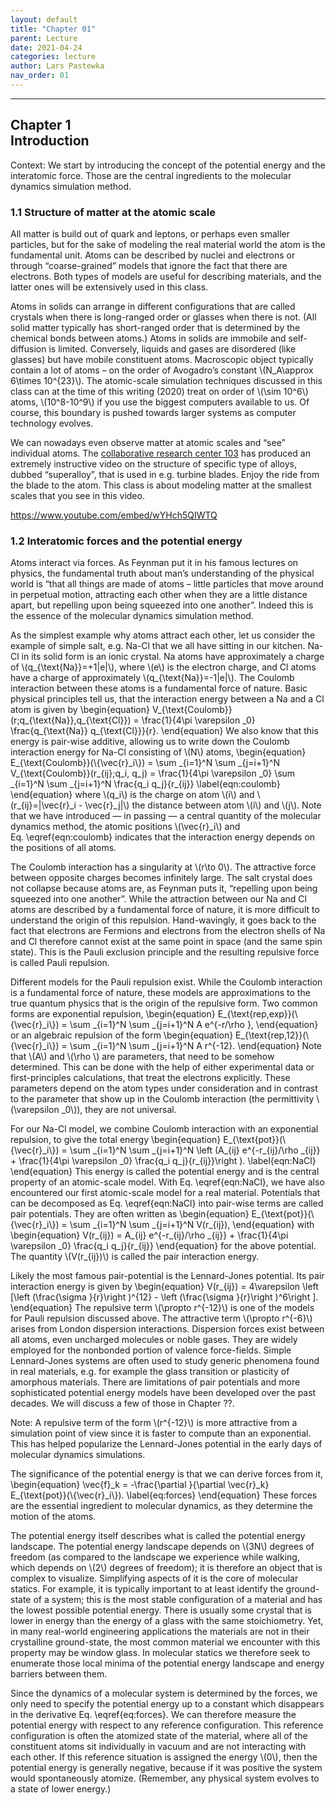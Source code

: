 ```yaml
---
layout: default
title: "Chapter 01"
parent: Lecture
date: 2021-04-24
categories: lecture
author: Lars Pastewka
nav_order: 01
---
```

---

<h2 class='chapterHead'><span class='titlemark'>Chapter 1</span><br />
<a id='x1-10001'></a>Introduction</h2>
<div id='shaded*-1' class='framedenv'><!--  l. 4  -->
<p class='noindent'><span class='underline'><span class='cmbx-12'>Context:</span></span> We start by introducing the concept of the potential energy and the interatomic force. Those are the central ingredients to the molecular dynamics simulation method.</p>
</div>
<h3 class='sectionHead'><span class='titlemark'>1.1</span> <a id='x1-20001.1'></a>Structure of matter at the atomic scale</h3>
<!--  l. 10  -->
<p class='noindent'>All matter is build out of quark and leptons, or perhaps even smaller particles, but for the sake of modeling the real material world the atom is the fundamental unit. Atoms can be described by nuclei and electrons or through “coarse-grained” models that ignore the fact that there are electrons. Both types of models are useful for describing materials, and the latter ones will be extensively used in this class.</p>
<!--  l. 12  -->
<p class='indent'>Atoms in solids can arrange in different configurations that are called crystals when there is long-ranged order or glasses when there is not. (All solid matter typically has short-ranged order that is determined by the chemical bonds between atoms.) Atoms in solids are immobile and self-diffusion is limited. Conversely, liquids and gases are disordered (like glasses) but have mobile constituent atoms. Macroscopic object typically contain a lot of atoms – on the order of Avogadro’s
constant \(N_A\approx 6\times 10^{23}\). The atomic-scale simulation techniques discussed in this class can at the time of this writing (2020) treat on order of \(\sim 10^6\) atoms, \(10^8-10^9\) if you use the biggest computers available to us. Of course, this boundary is pushed towards larger systems as computer technology evolves.</p>
<!--  l. 15  -->
<p class='indent'>We can nowadays even observe matter at atomic scales and “see” individual atoms. The <a href='https://www.sfb-transregio103.de/'>collaborative research center 103</a> has produced an extremely instructive video on the structure of specific type of alloys, dubbed “superalloy”, that is used in e.g. turbine blades. Enjoy the ride from the blade to the atom. This class is about modeling matter at the smallest scales that you see in this video.</p>
<!--  l. 17  -->
<p class='indent'><a href='https://www.youtube.com/embed/wYHch5QIWTQ' class='url'><span class='cmtt-12'>https://www.youtube.com/embed/wYHch5QIWTQ</span></a></p>
<!--  l. 19  -->
<p class='noindent'></p>
<h3 class='sectionHead'><span class='titlemark'>1.2</span> <a id='x1-30001.2'></a>Interatomic forces and the potential energy</h3>
<!--  l. 21  -->
<p class='noindent'>Atoms interact via forces. As Feynman put it in his famous lectures on physics, the fundamental truth about man’s understanding of the physical world is “that all things are made of atoms – little particles that move around in perpetual motion, attracting each other when they are a little distance apart, but repelling upon being squeezed into one another”. Indeed this is the essence of the molecular dynamics simulation method.</p>
<!--  l. 23  -->
<p class='indent'>As the simplest example why atoms attract each other, let us consider the example of simple salt, e.g. Na-Cl that we all have sitting in our kitchen. Na-Cl in its solid form is an ionic crystal. Na atoms have approximately a charge of \(q_{\text{Na}}=+1|e|\), where \(e\) is the electron charge, and Cl atoms have a charge of approximately \(q_{\text{Na}}=-1|e|\). The Coulomb interaction between these atoms is a fundamental force of nature. Basic physical principles tell us, that the
interaction energy between a Na and a Cl atom is given by \begin{equation} V_{\text{Coulomb}}(r;q_{\text{Na}},q_{\text{Cl}}) = \frac{1}{4\pi \varepsilon _0} \frac{q_{\text{Na}} q_{\text{Cl}}}{r}. \end{equation} We also know that this energy is pair-wise additive, allowing us to write down the Coulomb interaction energy for Na-Cl consisting of \(N\) atoms, \begin{equation} E_{\text{Coulomb}}(\{\vec{r}_i\}) = \sum _{i=1}^N \sum _{j=i+1}^N V_{\text{Coulomb}}(r_{ij};q_i, q_j) = \frac{1}{4\pi \varepsilon _0}
\sum _{i=1}^N \sum _{j=i+1}^N \frac{q_i q_j}{r_{ij}} \label{eqn:coulomb} \end{equation} where \(q_i\) is the charge on atom \(i\) and \(r_{ij}=|\vec{r}_i - \vec{r}_j|\) the distance between atom \(i\) and \(j\). Note that we have introduced — in passing — a central quantity of the molecular dynamics method, the atomic positions \(\vec{r}_i\) and Eq. \eqref{eqn:coulomb} indicates that the interaction energy depends on the positions of all atoms.</p>
<!--  l. 34  -->
<p class='indent'>The Coulomb interaction has a singularity at \(r\to 0\). The attractive force between opposite charges becomes infinitely large. The salt crystal does not collapse because atoms are, as Feynman puts it, “repelling upon being squeezed into one another”. While the attraction between our Na and Cl atoms are described by a fundamental force of nature, it is more difficult to understand the origin of this repulsion. Hand-wavingly, it goes back to the fact that electrons are Fermions and
electrons from the electron shells of Na and Cl therefore cannot exist at the same point in space (and the same spin state). This is the Pauli exclusion principle and the resulting repulsive force is called Pauli repulsion.</p>
<!--  l. 36  -->
<p class='indent'>Different models for the Pauli repulsion exist. While the Coulomb interaction is a fundamental force of nature, these models are approximations to the true quantum physics that is the origin of the repulsive form. Two common forms are exponential repulsion, \begin{equation} E_{\text{rep,exp}}(\{\vec{r}_i\}) = \sum _{i=1}^N \sum _{j=i+1}^N A e^{-r/\rho }, \end{equation} or an algebraic repulsion of the form \begin{equation} E_{\text{rep,12}}(\{\vec{r}_i\}) = \sum _{i=1}^N \sum _{j=i+1}^N A
r^{-12}. \end{equation} Note that \(A\) and \(\rho \) are <span class='cmti-12'>parameters</span>, that need to be somehow determined. This can be done with the help of either experimental data or <span class='cmti-12'>first-principles</span> calculations, that treat the electrons explicitly. These parameters depend on the atom types under consideration and in contrast to the parameter that show up in the Coulomb interaction (the permittivity \(\varepsilon _0\)), they are not universal.</p>
<!--  l. 46  -->
<p class='indent'>For our Na-Cl model, we combine Coulomb interaction with an exponential repulsion, to give the total energy \begin{equation} E_{\text{pot}}(\{\vec{r}_i\}) = \sum _{i=1}^N \sum _{j=i+1}^N \left (A_{ij} e^{-r_{ij}/\rho _{ij}} + \frac{1}{4\pi \varepsilon _0} \frac{q_i q_j}{r_{ij}}\right ). \label{eqn:NaCl} \end{equation} This energy is called the <span class='cmti-12'>potential energy</span> and is the central property of an atomic-scale model. With Eq. \eqref{eqn:NaCl}, we have also
encountered our first atomic-scale model for a real material. Potentials that can be decomposed as Eq. \eqref{eqn:NaCl} into pair-wise terms are called <span class='cmti-12'>pair potentials</span>. They are often written as \begin{equation} E_{\text{pot}}(\{\vec{r}_i\}) = \sum _{i=1}^N \sum _{j=i+1}^N V(r_{ij}), \end{equation} with \begin{equation} V(r_{ij}) = A_{ij} e^{-r_{ij}/\rho _{ij}} + \frac{1}{4\pi \varepsilon _0} \frac{q_i q_j}{r_{ij}} \end{equation} for the above potential. The quantity
\(V(r_{ij})\) is called the pair interaction energy.</p>
<!--  l. 61  -->
<p class='indent'>Likely the most famous pair-potential is the Lennard-Jones potential. Its pair interaction energy is given by \begin{equation} V(r_{ij}) = 4\varepsilon \left [\left (\frac{\sigma }{r}\right )^{12} - \left (\frac{\sigma }{r}\right )^6\right ]. \end{equation} The repulsive term \(\propto r^{-12}\) is one of the models for Pauli repulsion discussed above. The attractive term \(\propto r^{-6}\) arises from <span class='cmti-12'>London dispersion interactions</span>. Dispersion forces exist
between all atoms, even uncharged molecules or noble gases. They are widely employed for the nonbonded portion of valence force-fields. Simple Lennard-Jones systems are often used to study generic phenomena found in real materials, e.g. for example the glass transition or plasticity of amorphous materials. There are limitations of pair potentials and more sophisticated potential energy models have been developed over the past decades. We will discuss a few of those in Chapter <span class='cmbx-12'>??</span>.</p>
<div id='shaded*-1' class='framedenv'><!--  l. 67  -->
<p class='noindent'><span class='underline'><span class='cmbx-12'>Note:</span></span> A repulsive term of the form \(r^{-12}\) is more attractive from a simulation point of view since it is faster to compute than an exponential. This has helped popularize the Lennard-Jones potential in the early days of molecular dynamics simulations.</p>
</div>
<!--  l. 71  -->
<p class='indent'>The significance of the potential energy is that we can derive forces from it, \begin{equation} \vec{f}_k = -\frac{\partial }{\partial \vec{r}_k} E_{\text{pot}}(\{\vec{r}_i\}). \label{eq:forces} \end{equation} These forces are the essential ingredient to <span class='cmti-12'>molecular dynamics</span>, as they determine the motion of the atoms.</p>
<!--  l. 78  -->
<p class='indent'>The potential energy itself describes what is called the <span class='cmti-12'>potential energy</span> <span class='cmti-12'>landscape</span>. The potential energy landscape depends on \(3N\) degrees of freedom (as compared to the landscape we experience while walking, which depends on \(2\) degrees of freedom); it is therefore an object that is complex to visualize. Simplifying aspects of it is the core of <span class='cmti-12'>molecular statics</span>. For example, it is typically
important to at least identify the ground-state of a system; this is the most stable configuration of a material and has the lowest possible potential energy. There is usually some crystal that is lower in energy than the energy of a glass with the same stoichiometry. Yet, in many real-world engineering applications the materials are not in their crystalline ground-state, the most common material we encounter with this property may be window glass. In molecular statics we therefore seek to enumerate those
<span class='cmti-12'>local</span> <span class='cmti-12'>minima</span> of the potential energy landscape and energy barriers between them.</p>
<!--  l. 80  -->
<p class='indent'>Since the dynamics of a molecular system is determined by the forces, we only need to specify the potential energy up to a constant which disappears in the derivative Eq. \eqref{eq:forces}. We can therefore measure the potential energy with respect to any reference configuration. This reference configuration is often the atomized state of the material, where all of the constituent atoms sit individually in vacuum and are not interacting with each other. If this reference situation is
assigned the energy \(0\), then the potential energy is generally negative, because if it was positive the system would spontaneously atomize. (Remember, any physical system evolves to a state of lower energy.)</p>
